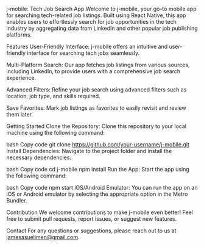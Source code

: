 j-mobile: Tech Job Search App
Welcome to j-mobile, your go-to mobile app for searching tech-related job listings. Built using React Native, this app enables users to effortlessly search for job opportunities in the tech industry by aggregating data from LinkedIn and other popular job publishing platforms.

Features
User-Friendly Interface: j-mobile offers an intuitive and user-friendly interface for searching tech jobs seamlessly.

Multi-Platform Search: Our app fetches job listings from various sources, including LinkedIn, to provide users with a comprehensive job search experience.

Advanced Filters: Refine your job search using advanced filters such as location, job type, and skills required.

Save Favorites: Mark job listings as favorites to easily revisit and review them later.

Getting Started
Clone the Repository: Clone this repository to your local machine using the following command:

bash
Copy code
git clone https://github.com/your-username/j-mobile.git
Install Dependencies: Navigate to the project folder and install the necessary dependencies:

bash
Copy code
cd j-mobile
npm install
Run the App: Start the app using the following command:

bash
Copy code
npm start
iOS/Android Emulator: You can run the app on an iOS or Android emulator by selecting the appropriate option in the Metro Bundler.

Contribution
We welcome contributions to make j-mobile even better! Feel free to submit pull requests, report issues, or suggest new features.

Contact
For any questions or suggestions, please reach out to us at jamesasuelimen@gmail.com.
